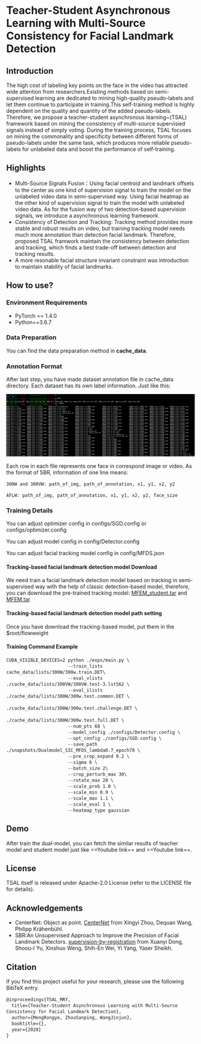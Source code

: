 # Teacher-Student Asynchronous Learning with Multi-Source Consistency for Facial Landmark Detection

## Introduction
The high cost of labeling key points on the face in the video has attracted wide attention from researchers.Existing methods based on semi-supervised learning are dedicated to mining high-quality pseudo-labels and let them continue to participate in training.This self-training method is highly dependent on the quality and quantity of the added pseudo-labels. Therefore, we propose a teacher-student asynchronous learning~(TSAL) framework based on mining the consistency of multi-source supervisied signals instead of simply voting. During the training process, TSAL focuses on mining the commonality and specificity between different forms of pseudo-labels under the same task, which produces more reliable pseudo-labels for unlabeled data and boost the performance of self-training. 
## Highlights

* Multi-Source Signals Fusion：Using facial centroid and landmark offsets to the center as one kind of supervision signal to train the model on the unlabeled video data in semi-supervised way. Using facial heatmap as the other kind of supervision signal to train the model with unlabeled video data. As for the fusion way of two detection-based supervision signals, we introduce a asynchronous learning framework.
* Consistency of Detection and Tracking: Tracking method provides more stable and robust results on video, but training tracking model needs much more annotation than detection facial landmark. Therefore, proposed TSAL framwork maintain the consistency between detection and tracking, which finds a best trade-off between detection and tracking results.
* A more resonable facial structure invariant constraint was introduction to maintain stability of facial landmarks.



## How to use?

### Environment Requirements

- PyTorch == 1.4.0
- Python==3.6.7

### Data Preparation

You can find the data preparation method in **cache_data**.

### Annotation Format

After last step, you have made dataset annotation file in cache_data directory. Each dataset has its own label information. Just like this:

![image-20201212170347178](image/image-20201212170347178.png)

Each row in each file represents one face in correspond image or video. As the format of SBR, information of one line means:

```
300W and 300VW: path_of_img, path_of_annotation, x1, y1, x2, y2 
```

```
AFLW: path_of_img, path_of_annotation, x1, y1, x2, y2, face_size
```

### Training Details

You can adjust optimizer config in configs/SGD.config or configs/optimizer.config

You can adjust model config in config/Detector.config

You can adjust facial tracking model config in config/MFDS.json

#### Tracking-based facial landmark detection model Download

We need train a facial landmark detection model based on tracking in semi-supervised way with the help of classic detection-based model, therefore, you can download the pre-trained tracking model: [MFEM_student.tar](https://drive.google.com/file/d/1psVlGYZe1jefxqMQjYxpSb4rozVfHfBc/view?usp=sharing) and [MFEM.tar](https://drive.google.com/file/d/1ZCrDFTlpdBy5pNb5QqrJl7fhfFtL-KNp/view?usp=sharing)

#### Tracking-based facial landmark detection model path setting

Once you have download the tracking-based model, put them in the $root/flowweight

#### Training Command Example

```
CUDA_VISIBLE_DEVICES=2 python ./exps/main.py \
                       --train_lists cache_data/lists/300W/300w.train.DET\
                       --eval_vlists ./cache_data/lists/300VW/300VW.test-3.lst562 \
                       --eval_ilists ./cache_data/lists/300W/300w.test.common.DET \
                                     ./cache_data/lists/300W/300w.test.challenge.DET \
                                     ./cache_data/lists/300W/300w.test.full.DET \
                       --num_pts 68 \
                       --model_config ./configs/Detector.config \
                       --opt_config ./configs/SGD.config \
                       --save_path ./snapshots/Dualmodel_SIC_MFDS_lambda0.7_epoch70 \
                       --pre_crop_expand 0.2 \
                       --sigma 6 \
                       --batch_size 2\
                       --crop_perturb_max 30\
                       --rotate_max 20 \
                       --scale_prob 1.0 \
                       --scale_min 0.9 \
                       --scale_max 1.1 \
                       --scale_eval 1 \
                       --heatmap_type gaussian
```

## Demo

After train the dual-model, you can fetch the similar results of teacher model and student model just like ==Youtube link== and ==Youtube link==.

## License

TSAL itself is released under Apache-2.0 License (refer to the LICENSE file for details).

## Acknowledgements

* CenterNet: Object as point. [CenterNet](https://github.com/xingyizhou/CenterNet) from Xingyi Zhou, Dequan Wang, Philipp Krähenbühl.
* SBR:An Unsupervised Approach to Improve the Precision of Facial Landmark Detectors. [supervision-by-registration](https://github.com/facebookresearch/supervision-by-registration) from Xuanyi Dong, Shoou-I Yu, Xinshuo Weng, Shih-En Wei, Yi Yang, Yaser Sheikh.

## Citation

If you find this project useful for your research, please use the following BibTeX entry.

```
@inproceedings{TSAL_MRY,
  title={Teacher-Student Asynchronous Learning with Multi-Source Consistency for Facial Landmark Detection},
  author={MengRongye, ZhouSanping, WangJinjun},
  booktitle={},
  year={2020}
}
```



